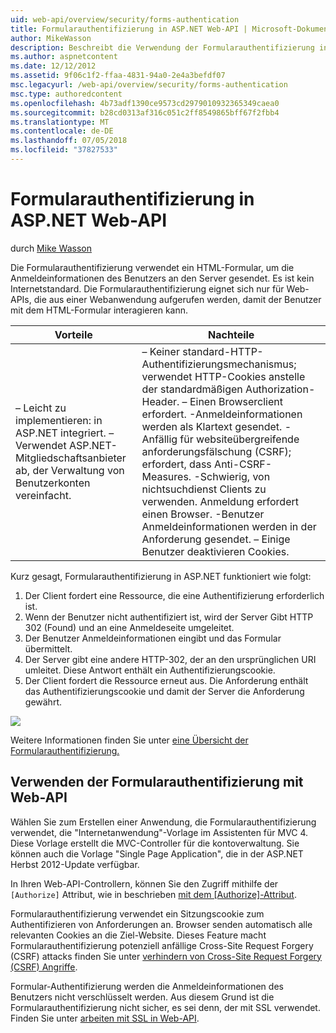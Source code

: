 ```yaml
---
uid: web-api/overview/security/forms-authentication
title: Formularauthentifizierung in ASP.NET Web-API | Microsoft-Dokumentation
author: MikeWasson
description: Beschreibt die Verwendung der Formularauthentifizierung in ASP.NET Web-API.
ms.author: aspnetcontent
ms.date: 12/12/2012
ms.assetid: 9f06c1f2-ffaa-4831-94a0-2e4a3befdf07
msc.legacyurl: /web-api/overview/security/forms-authentication
msc.type: authoredcontent
ms.openlocfilehash: 4b73adf1390ce9573cd2979010932365349caea0
ms.sourcegitcommit: b28cd0313af316c051c2ff8549865bff67f2fbb4
ms.translationtype: MT
ms.contentlocale: de-DE
ms.lasthandoff: 07/05/2018
ms.locfileid: "37827533"
---
```

<a name="forms-authentication-in-aspnet-web-api"></a>Formularauthentifizierung in ASP.NET Web-API
====================
durch [Mike Wasson](https://github.com/MikeWasson)

Die Formularauthentifizierung verwendet ein HTML-Formular, um die Anmeldeinformationen des Benutzers an den Server gesendet. Es ist kein Internetstandard. Die Formularauthentifizierung eignet sich nur für Web-APIs, die aus einer Webanwendung aufgerufen werden, damit der Benutzer mit dem HTML-Formular interagieren kann.

| Vorteile | Nachteile |
| --- | --- |
| – Leicht zu implementieren: in ASP.NET integriert. – Verwendet ASP.NET-Mitgliedschaftsanbieter ab, der Verwaltung von Benutzerkonten vereinfacht. | – Keiner standard-HTTP-Authentifizierungsmechanismus; verwendet HTTP-Cookies anstelle der standardmäßigen Authorization-Header. – Einen Browserclient erfordert. -Anmeldeinformationen werden als Klartext gesendet. -Anfällig für websiteübergreifende anforderungsfälschung (CSRF); erfordert, dass Anti-CSRF-Measures. -Schwierig, von nichtsuchdienst Clients zu verwenden. Anmeldung erfordert einen Browser. -Benutzer Anmeldeinformationen werden in der Anforderung gesendet. – Einige Benutzer deaktivieren Cookies. |

Kurz gesagt, Formularauthentifizierung in ASP.NET funktioniert wie folgt:

1. Der Client fordert eine Ressource, die eine Authentifizierung erforderlich ist.
2. Wenn der Benutzer nicht authentifiziert ist, wird der Server Gibt HTTP 302 (Found) und an eine Anmeldeseite umgeleitet.
3. Der Benutzer Anmeldeinformationen eingibt und das Formular übermittelt.
4. Der Server gibt eine andere HTTP-302, der an den ursprünglichen URI umleitet. Diese Antwort enthält ein Authentifizierungscookie.
5. Der Client fordert die Ressource erneut aus. Die Anforderung enthält das Authentifizierungscookie und damit der Server die Anforderung gewährt.

![](forms-authentication/_static/image1.png)

Weitere Informationen finden Sie unter [eine Übersicht der Formularauthentifizierung.](../../../web-forms/overview/older-versions-security/introduction/an-overview-of-forms-authentication-cs.md)

## <a name="using-forms-authentication-with-web-api"></a>Verwenden der Formularauthentifizierung mit Web-API

Wählen Sie zum Erstellen einer Anwendung, die Formularauthentifizierung verwendet, die "Internetanwendung"-Vorlage im Assistenten für MVC 4. Diese Vorlage erstellt die MVC-Controller für die kontoverwaltung. Sie können auch die Vorlage "Single Page Application", die in der ASP.NET Herbst 2012-Update verfügbar.

In Ihren Web-API-Controllern, können Sie den Zugriff mithilfe der `[Authorize]` Attribut, wie in beschrieben [mit dem [Authorize]-Attribut](authentication-and-authorization-in-aspnet-web-api.md#auth3).

Formularauthentifizierung verwendet ein Sitzungscookie zum Authentifizieren von Anforderungen an. Browser senden automatisch alle relevanten Cookies an die Ziel-Website. Dieses Feature macht Formularauthentifizierung potenziell anfällige Cross-Site Request Forgery (CSRF) attacks finden Sie unter [verhindern von Cross-Site Request Forgery (CSRF) Angriffe](preventing-cross-site-request-forgery-csrf-attacks.md).

Formular-Authentifizierung werden die Anmeldeinformationen des Benutzers nicht verschlüsselt werden. Aus diesem Grund ist die Formularauthentifizierung nicht sicher, es sei denn, der mit SSL verwendet. Finden Sie unter [arbeiten mit SSL in Web-API](working-with-ssl-in-web-api.md).
